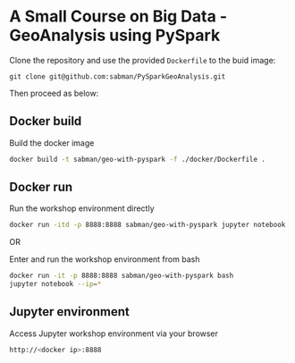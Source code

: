 # A Small Course on Big Data - GeoAnalysis using PySpark

Clone the repository and use the provided `Dockerfile` to the buid image:

```
git clone git@github.com:sabman/PySparkGeoAnalysis.git
```

Then proceed as below:

## Docker build
Build the docker image
```sh
docker build -t sabman/geo-with-pyspark -f ./docker/Dockerfile .
```

## Docker run

Run the workshop environment directly
```sh
docker run -itd -p 8888:8888 sabman/geo-with-pyspark jupyter notebook '--ip=*'
```

OR

Enter and run the workshop environment from bash
```sh
docker run -it -p 8888:8888 sabman/geo-with-pyspark bash
jupyter notebook --ip=*
```

## Jupyter environment
Access Jupyter workshop environment via your browser
```sh
http://<docker ip>:8888
```
